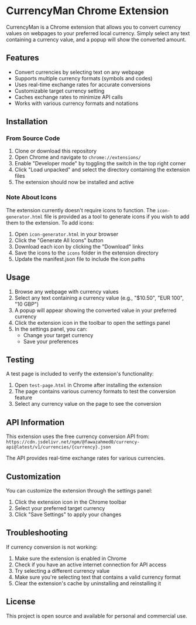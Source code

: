 # CurrencyMan Chrome Extension

CurrencyMan is a Chrome extension that allows you to convert currency values on webpages to your preferred local currency. Simply select any text containing a currency value, and a popup will show the converted amount.

## Features

- Convert currencies by selecting text on any webpage
- Supports multiple currency formats (symbols and codes)
- Uses real-time exchange rates for accurate conversions
- Customizable target currency setting
- Caches exchange rates to minimize API calls
- Works with various currency formats and notations

## Installation

### From Source Code

1. Clone or download this repository
2. Open Chrome and navigate to `chrome://extensions/`
3. Enable "Developer mode" by toggling the switch in the top right corner
4. Click "Load unpacked" and select the directory containing the extension files
5. The extension should now be installed and active

### Note About Icons

The extension currently doesn't require icons to function. The `icon-generator.html` file is provided as a tool to generate icons if you wish to add them to the extension. To add icons:

1. Open `icon-generator.html` in your browser
2. Click the "Generate All Icons" button
3. Download each icon by clicking the "Download" links
4. Save the icons to the `icons` folder in the extension directory
5. Update the manifest.json file to include the icon paths

## Usage

1. Browse any webpage with currency values
2. Select any text containing a currency value (e.g., "$10.50", "EUR 100", "10 GBP")
3. A popup will appear showing the converted value in your preferred currency
4. Click the extension icon in the toolbar to open the settings panel
5. In the settings panel, you can:
   - Change your target currency
   - Save your preferences

## Testing

A test page is included to verify the extension's functionality:

1. Open `test-page.html` in Chrome after installing the extension
2. The page contains various currency formats to test the conversion feature
3. Select any currency value on the page to see the conversion

## API Information

This extension uses the free currency conversion API from:
`https://cdn.jsdelivr.net/npm/@fawazahmed0/currency-api@latest/v1/currencies/{currency}.json`

The API provides real-time exchange rates for various currencies.

## Customization

You can customize the extension through the settings panel:

1. Click the extension icon in the Chrome toolbar
2. Select your preferred target currency
3. Click "Save Settings" to apply your changes

## Troubleshooting

If currency conversion is not working:

1. Make sure the extension is enabled in Chrome
2. Check if you have an active internet connection for API access
3. Try selecting a different currency value
4. Make sure you're selecting text that contains a valid currency format
5. Clear the extension's cache by uninstalling and reinstalling it

## License

This project is open source and available for personal and commercial use.
